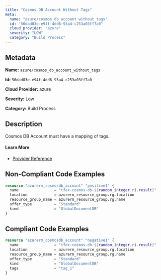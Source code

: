 ```yaml
---
title: "Cosmos DB Account Without Tags"
meta:
  name: "azure/cosmos_db_account_without_tags"
  id: "56dad03e-e94f-4dd6-93a4-c253a03ff7a0"
  cloud_provider: "azure"
  severity: "LOW"
  category: "Build Process"
---
```


## Metadata
**Name:** `azure/cosmos_db_account_without_tags`

**Id:** `56dad03e-e94f-4dd6-93a4-c253a03ff7a0`

**Cloud Provider:** azure

**Severity:** Low

**Category:** Build Process

## Description
Cosmos DB Account must have a mapping of tags.

#### Learn More

 - [Provider Reference](https://registry.terraform.io/providers/hashicorp/azurerm/latest/docs/resources/cosmosdb_account)

## Non-Compliant Code Examples
```terraform
resource "azurerm_cosmosdb_account" "positive1" {
  name                = "tfex-cosmos-db-${random_integer.ri.result}"
  location            = azurerm_resource_group.rg.location
  resource_group_name = azurerm_resource_group.rg.name
  offer_type          = "Standard"
  kind                = "GlobalDocumentDB"
}
```

## Compliant Code Examples
```terraform
resource "azurerm_cosmosdb_account" "negative1" {
  name                = "tfex-cosmos-db-${random_integer.ri.result}"
  location            = azurerm_resource_group.rg.location
  resource_group_name = azurerm_resource_group.rg.name
  offer_type          = "Standard"
  kind                = "GlobalDocumentDB"
  tags                = "tag_1"
}
```